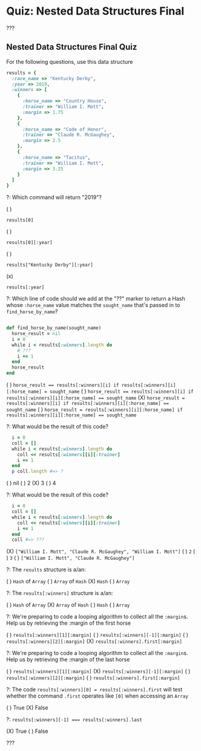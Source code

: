 # Quiz: Nested Data Structures Final

???

## Nested Data Structures Final Quiz

For the following questions, use this data structure

```ruby
results = {
  :race_name => "Kentucky Derby",
  :year => 2019,
  :winners => [
    {
      :horse_name => "Country House",
      :trainer => "William I. Mott",
      :margin => 1.75
    },
    {
      :horse_name => "Code of Honor",
      :trainer => "Claude R. McGaughey",
      :margin => 2.5
    },
    {
      :horse_name => "Tacitus",
      :trainer => "William I. Mott",
      :margin => 3.25
    }
  ]
}
```

?: Which command will return "2019"?

( ) 
```
results[0]
``` 
( ) 
```
results[0][:year]
``` 
( ) 
```
results["Kentucky Derby"][:year]
``` 
(x) 
```
results[:year]
```

?: Which line of code should we add at the "??" marker to return a Hash whose
`:horse_name` value matches the `sought_name` that's passed in to
`find_horse_by_name`?

```ruby

def find_horse_by_name(sought_name)
  horse_result = nil
  i = 0
  while i < results[:winners].length do
    # ???
    i += 1
  end
  horse_result
end
```

( ) `horse_result == results[:winners][i] if results[:winners][i][:horse_name] = sought_name` ( ) `horse_result == results[:winners][i] if results[:winners][i][:horse_name] == sought_name` (X) `horse_result = results[:winners][i] if results[:winners][i][:horse_name] == sought_name` ( ) `horse_result = results[:winners][i][:horse_name] if results[:winners][i][:horse_name] == sought_name`

?: What would be the result of this code?

```ruby
  i = 0
  coll = []
  while i < results[:winners].length do
    coll << results[:winners][i][:trainer]
    i += 1
  end
  p coll.length #=> ?
```

( ) nil ( ) 2 (X) 3 ( ) 4

?: What would be the result of this code?

```ruby
  i = 0
  coll = []
  while i < results[:winners].length do
    coll << results[:winners][i][:trainer]
    i += 1
  end
  coll #=> ???
```

(X) `["William I. Mott", "Claude R. McGaughey", "William I. Mott"]` ( ) `2` ( ) `3` ( ) `["William I. Mott", "Claude R. McGaughey"]`

?: The `results` structure is a/an:

( ) `Hash` of `Array` ( ) `Array` of `Hash` (X) `Hash` ( ) `Array`

?: The `results[:winners]` structure is a/an:

( ) `Hash` of `Array` (X) `Array` of `Hash` ( ) `Hash` ( ) `Array`

?: We're preparing to code a looping algorithm to collect all the `:margin`s.
   Help us by retrieving the :margin of the first horse

( ) `results[:winners][1][:margin]` ( ) `results[:winners][-1][:margin]` ( ) `results[:winners][2][:margin]` (X) `results[:winners].first[:margin]`

?: We're preparing to code a looping algorithm to collect all the `:margin`s.
Help us by retrieving the :margin of the last horse

( ) `results[:winners][1][:margin]` (X) `results[:winners][-1][:margin]` ( ) `results[:winners][2][:margin]` ( ) `results[:winners].first[:margin]`

?: The code `results[:winners][0] = results[:winners].first`  will test whether
the command `.first` operates like `[0]` when accessing an `Array`

( ) True (X) False

?: `results[:winners][-1] === results[:winners].last`

(X) True ( ) False

???
